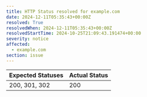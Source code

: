 ```yaml
---
title: HTTP Status resolved for example.com
date: 2024-12-11T05:35:43+00:00Z
resolved: True
resolvedWhen: 2024-12-11T05:35:43+00:00Z
resolvedStartTime: 2024-10-25T21:09:43.191474+00:00
severity: notice
affected:
  - example.com
section: issue
---
```


| Expected Statuses | Actual Status  |
|-------------------|----------------|
| 200, 301, 302 | 200 |
